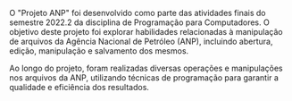 O "Projeto ANP" foi desenvolvido como parte das atividades finais do semestre 2022.2 da disciplina de Programação para Computadores. O objetivo deste projeto foi explorar habilidades relacionadas à manipulação de arquivos da Agência Nacional de Petróleo (ANP), incluindo abertura, edição, manipulação e salvamento dos mesmos.

Ao longo do projeto, foram realizadas diversas operações e manipulações nos arquivos da ANP, utilizando técnicas de programação para garantir a qualidade e eficiência dos resultados.